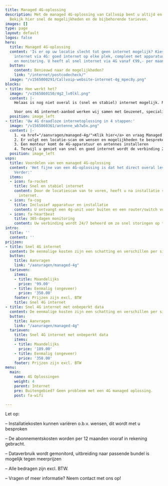```yaml
---
title: Managed 4G-oplossing
description: Met de managed 4G-oplossing van Callvoip bent u altijd en overal bereikbaar.
  Bekijk hier snel de mogelijkheden en de bijbehorende tarieven.
images: []
type: page
layout: default
logos: false
hero:
  title: Managed 4G-oplossing
  content: 'Is er op uw locatie slecht tot geen internet mogelijk? Kies dan voor draadloos
    internet via 4G: goed internet op elke plek, compleet met apparatuur, installatie
    en monitoring. U heeft al snel internet via 4G vanaf €99,- per maand. '
  button:
    content: Benieuwd naar de mogelijkheden?
    link: "/internet/postcodecheck/"
  image: "/v1565000291/Callvoip-website-internet-4g_mpec8y.png"
blocks:
- title: Hoe werkt het?
  image: "/v1565860150/4g2_lv0lkl.png"
  content: |-
    Helaas is nog niet overal is (snel en stabiel) internet mogelijk. Mobiel internet via 4G is dan dé perfecte oplossing. 4G staat voor de vierde generatie mobiele telecommunicatie en maakt snel internet door de lucht mogelijk. De Managed 4G-oplossing van Callvoip biedt een gebruiksklare verbinding: apparatuur, installatie, en de gewenste hoeveelheid data. Ook wordt uw verbinding 24/7 beheerd om storingen snel op te lossen.

    Voor ons 4G internet-aanbod werken wij samen met Geuzenet, specialist in aanleg en beheer van 4G verbindingen. Veel bedrijven in heel Nederland werden reeds door hen van 4G internet voorzien.
  position: image_left
- title: 'Uw 4G draadloze internetoplossing in 4 stappen:'
  image: "/v1565860361/antenne_wb7w5x.png"
  content: |-
    1. <a href="/aanvragen/managed-4g/">Klik hier</a> en vraag Managed 4G internet aan
    2. Er volgt een locatie-scan om wensen en mogelijkheden te bespreken
    3. Een monteur komt de 4G-apparatuur en antennes installeren
    4. Terwijl u geniet van snel en goed internet wordt de verbinding 24/7 gemonitord
  position: image_left
usps:
  title: Voordelen van een managed 4G-oplossing
  content: 'Het fijne van een 4G-oplossing is dat het direct overal leverbaar is.
    Verder:'
  items:
  - icon: fa-rocket
    title: Snel en stabiel internet
    content: Door de locatiescan van te voren, heeft u na installatie snel & stabiel
      internet.
  - icon: fa-cog
    title: Inclusief apparatuur en installatie
    content: U ontvangt een 4g-unit voor buiten en een router/switch voor binnen.
  - icon: fa-heartbeat
    title: 365-dagen monitoring
    content: Uw verbinding wordt 24/7 beheerd om zo snel storingen op te lossen.
intro:
  title: ''
  content: ''
prijzen:
- title: Snel 4G internet
  content: De eenmalige kosten zijn een schatting en verschillen per situatie.
  button:
    title: Aanvragen
    link: "/aanvragen/managed-4g"
  tarieven:
    items:
    - title: Maandelijks
      price: '99.00'
    - title: Eenmalig (ongeveer)
      price: '350.00'
    footer: Prijzen zijn excl. BTW
    title: Snel 4G internet
- title: Snel 4G internet met onbeperkt data
  content: De eenmalige kosten zijn een schatting en verschillen per situatie.
  button:
    title: Aanvragen
    link: "/aanvragen/managed-4g"
  tarieven:
    title: Snel 4G internet met onbeperkt data
    items:
    - title: Maandelijks
      price: '189.00'
    - title: Eenmalig (ongeveer)
      price: '350.00'
    footer: Prijzen zijn excl. BTW
menu:
  main:
    name: 4G Oplossingen
    weight: 4
    parent: Internet
    pre: Buitengebied? Geen probleem met een 4G managed oplossing.
    post: fa-wifi

---
```

Let op: 

– Installatiekosten kunnen variëren o.b.v. wensen, dit wordt met u besproken 

– De abonnementskosten worden per 12 maanden vooraf in rekening gebracht. 

– Dataverbruik wordt gemonitord, uitbreiding naar passende bundel is mogelijk tegen meerprijzen 

– Alle bedragen zijn excl. BTW. 

– Vragen of meer informatie? Neem contact met ons op!